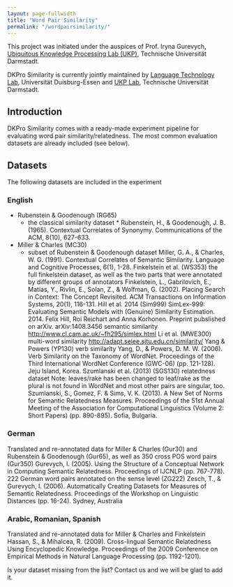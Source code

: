 ```yaml
---
layout: page-fullwidth
title: "Word Pair Similarity"
permalink: "/wordpairsimilarity/"
---
```


This project was initiated under the auspices of Prof. Iryna Gurevych, [Ubiquitous Knowledge Processing Lab (UKP)](http://www.ukp.tu-darmstadt.de/), Technische Universität Darmstadt.

DKPro Similarity is currently jointly maintained by [Language Technology Lab](http://www.langtech.inf.uni-due.de/), Universität Duisburg-Essen and [UKP Lab](http://www.ukp.tu-darmstadt.de/), Technische Universität Darmstadt.


## Introduction
DKPro Similarity comes with a ready-made experiment pipeline for evaluating word pair similarity/relatedness. The most common evaluation datasets are already included (see below).

## Datasets
The following datasets are included in the experiment


### English
* Rubenstein & Goodenough (RG65)
  * the classical similarity dataset
﻿* Rubenstein, H., & Goodenough, J. B. (1965). Contextual Correlates of Synonymy. Communications of the ACM, 8(10), 627-633.
* Miller & Charles (MC30)
    * subset of Rubenstein & Goodenough dataset
﻿Miller, G. A., & Charles, W. G. (1991). Contextual Correlates of Semantic Similarity. Language and Cognitive Processes, 6(1), 1-28.
Finkelstein et al. (WS353)
the full finkelstein dataset, as well as the two parts that were annotated by different groups of annotators
﻿Finkelstein, L., Gabrilovich, E., Matias, Y., Rivlin, E., Solan, Z., & Wolfman, G. (2002). Placing Search in Context: The Concept Revisited. ACM Transactions on Information Systems, 20(1), 116-131.
Hill et al. 2014 (Sim999)
SimLex-999: Evaluating Semantic Models with (Genuine) Similarity Estimation. 2014. Felix Hill, Roi Reichart and Anna Korhonen. Preprint pubslished on arXiv. arXiv:1408.3456
semantic similarity
http://www.cl.cam.ac.uk/~fh295/simlex.html
Li et al. (MWE300)
multi-word similarity
http://adapt.seiee.sjtu.edu.cn/similarity/
Yang & Powers (YP130)
verb similarity
﻿Yang, D., & Powers, D. M. W. (2006). Verb Similarity on the Taxonomy of WordNet. Proceedings of the Third International WordNet Conference (GWC-06) (pp. 121-128). Jeju Island, Korea.
Szumlanski et al. (2013) (SGS130)
relatedness dataset
Note: leaves/rake has been changed to leaf/rake as the plural is not found in WordNet and most other pairs are singular, too.
Szumlanski, S., Gomez, F. & Sims, V. K. (2013). A New Set of Norms for Semantic Relatedness Measures. Proceedings of the 51st Annual Meeting of the Association for Computational Linguistics (Volume 2: Short Papers) (pp. 890-895). Sofia, Bulgaria.
### German
Translated and re-annotated data for Miller & Charles (Gur30) and Rubenstein & Goodenough (Gur65), as well as 350 cross POS word pairs (Gur350)
﻿Gurevych, I. (2005). Using the Structure of a Conceptual Network in Computing Semantic Relatedness. Proceedings of IJCNLP (pp. 767-778).
222 German word pairs annotated on the sense level (ZG222)
﻿Zesch, T., & Gurevych, I. (2006). Automatically Creating Datasets for Measures of Semantic Relatedness. Proceedings of the Workshop on Linguistic Distances (pp. 16-24). Sydney, Australia

### Arabic, Romanian, Spanish
Translated and re-annotated data for Miller & Charles and Finkelstein
﻿Hassan, S., & Mihalcea, R. (2009). Cross-lingual Semantic Relatedness Using Encyclopedic Knowledge. Proceedings of the 2009 Conference on Empirical Methods in Natural Language Processing (pp. 1192-1201).


Is your dataset missing from the list? Contact us and we will be glad to add it.
